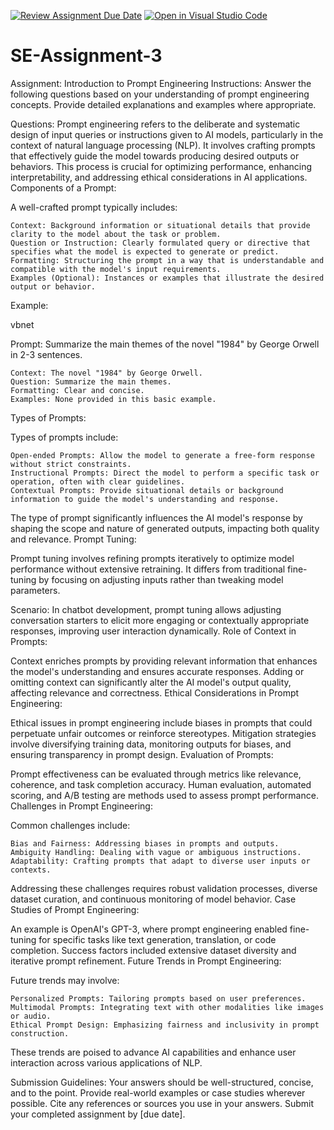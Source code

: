 [![Review Assignment Due Date](https://classroom.github.com/assets/deadline-readme-button-22041afd0340ce965d47ae6ef1cefeee28c7c493a6346c4f15d667ab976d596c.svg)](https://classroom.github.com/a/UpfcA4qp)
[![Open in Visual Studio Code](https://classroom.github.com/assets/open-in-vscode-2e0aaae1b6195c2367325f4f02e2d04e9abb55f0b24a779b69b11b9e10269abc.svg)](https://classroom.github.com/online_ide?assignment_repo_id=15317886&assignment_repo_type=AssignmentRepo)
# SE-Assignment-3
Assignment: Introduction to Prompt Engineering
Instructions:
Answer the following questions based on your understanding of prompt engineering concepts. Provide detailed explanations and examples where appropriate.

Questions:
Prompt engineering refers to the deliberate and systematic design of input queries or instructions given to AI models, particularly in the context of natural language processing (NLP). It involves crafting prompts that effectively guide the model towards producing desired outputs or behaviors. This process is crucial for optimizing performance, enhancing interpretability, and addressing ethical considerations in AI applications.
Components of a Prompt:

A well-crafted prompt typically includes:

    Context: Background information or situational details that provide clarity to the model about the task or problem.
    Question or Instruction: Clearly formulated query or directive that specifies what the model is expected to generate or predict.
    Formatting: Structuring the prompt in a way that is understandable and compatible with the model's input requirements.
    Examples (Optional): Instances or examples that illustrate the desired output or behavior.

Example:

vbnet

Prompt: Summarize the main themes of the novel "1984" by George Orwell in 2-3 sentences.

    Context: The novel "1984" by George Orwell.
    Question: Summarize the main themes.
    Formatting: Clear and concise.
    Examples: None provided in this basic example.

Types of Prompts:

Types of prompts include:

    Open-ended Prompts: Allow the model to generate a free-form response without strict constraints.
    Instructional Prompts: Direct the model to perform a specific task or operation, often with clear guidelines.
    Contextual Prompts: Provide situational details or background information to guide the model's understanding and response.

The type of prompt significantly influences the AI model's response by shaping the scope and nature of generated outputs, impacting both quality and relevance.
Prompt Tuning:

Prompt tuning involves refining prompts iteratively to optimize model performance without extensive retraining. It differs from traditional fine-tuning by focusing on adjusting inputs rather than tweaking model parameters.

Scenario: In chatbot development, prompt tuning allows adjusting conversation starters to elicit more engaging or contextually appropriate responses, improving user interaction dynamically.
Role of Context in Prompts:

Context enriches prompts by providing relevant information that enhances the model's understanding and ensures accurate responses. Adding or omitting context can significantly alter the AI model's output quality, affecting relevance and correctness.
Ethical Considerations in Prompt Engineering:

Ethical issues in prompt engineering include biases in prompts that could perpetuate unfair outcomes or reinforce stereotypes. Mitigation strategies involve diversifying training data, monitoring outputs for biases, and ensuring transparency in prompt design.
Evaluation of Prompts:

Prompt effectiveness can be evaluated through metrics like relevance, coherence, and task completion accuracy. Human evaluation, automated scoring, and A/B testing are methods used to assess prompt performance.
Challenges in Prompt Engineering:

Common challenges include:

    Bias and Fairness: Addressing biases in prompts and outputs.
    Ambiguity Handling: Dealing with vague or ambiguous instructions.
    Adaptability: Crafting prompts that adapt to diverse user inputs or contexts.

Addressing these challenges requires robust validation processes, diverse dataset curation, and continuous monitoring of model behavior.
Case Studies of Prompt Engineering:

An example is OpenAI's GPT-3, where prompt engineering enabled fine-tuning for specific tasks like text generation, translation, or code completion. Success factors included extensive dataset diversity and iterative prompt refinement.
Future Trends in Prompt Engineering:

Future trends may involve:

    Personalized Prompts: Tailoring prompts based on user preferences.
    Multimodal Prompts: Integrating text with other modalities like images or audio.
    Ethical Prompt Design: Emphasizing fairness and inclusivity in prompt construction.

These trends are poised to advance AI capabilities and enhance user interaction across various applications of NLP.

Submission Guidelines:
Your answers should be well-structured, concise, and to the point.
Provide real-world examples or case studies wherever possible.
Cite any references or sources you use in your answers.
Submit your completed assignment by [due date].
